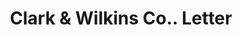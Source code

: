 ---
doi: 10.7916/D83X9JQQ
date_other: '1924'
date_other_textual: '1924'
form: correspondence
genre:
- Letters (correspondence)
name:
- Clark & Wilkins Co.
object_in_context_url: https://biggert.cul.columbia.edu/items/view/ave_biggert_00970
subject_hierarchical_geographic:
- New York, New York, United States
subject_name:
- Clark & Wilkins Co.
title: Clark & Wilkins Co.. Letter
sort_title: Clark & Wilkins Co.. Letter
call_number: ave_biggert_00970
coordinates:
- 40.71277777777778,-74.00583333333333
pid: ave_biggert_00970
identifiers: ave_biggert_00970
thumbnail: https://derivativo-1.library.columbia.edu/iiif/2/ldpd:344300/full/!256,256/0/native.jpg
permalink: "/biggert/ave_biggert_00970/"
layout: iiif-image-page
---